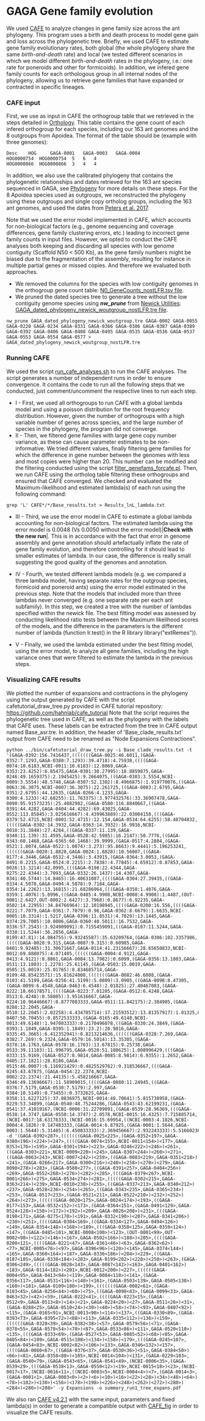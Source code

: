 # GAGA Gene family evolution

We used [CAFE](https://github.com/hahnlab/CAFE5) to analyze changes in gene family size across the ant phylogeny. This program uses a birth and death process to model gene gain and loss across the phylogenetic tree. Briefly, we used CAFE to estimate gene family evolutionary rates, both global (the whole phylogeny share the same _birth-and-death_ rate) and local (we tested different scenarios in which we model different _birth-and-death_ rates in the phylogeny, i.e.: one rate for poneroids and other for formicoids). In addition, we infered gene family counts for each orthologous group in all internal nodes of the phylogeny, allowing us to retrieve gene families that have expanded or contracted in specific lineages. 


### CAFE input
First, we use as input in CAFE the orthogroup table that we retrieved in the steps detailed in [Orthology](../Orthology). This table contains the gene count of each infered orthogroup for each species, including our 163 ant genomes and the 8 outgroups from Apoidea. The format of the table should be (example with three genomes):
```
Desc    HOG     GAGA-0001   GAGA-0003   GAGA-0004   
HOG0000754  HOG0000754  5   6   4  
HOG0000866  HOG0000866  3   4   4  
```

In addition, we also use the calibrated phylogeny that contains the phylogenetic relationships and dates retrieved for the 163 ant species sequenced in GAGA, see [Phylogeny](../Phylogeny) for more details on these steps. For the 8 Apoidea species used as outgroups, we reconstructed the phylogeny using these outgroups and single copy ortholog groups, including the 163 ant genomes, and used the dates from [Peters et al. 2017](http://dx.doi.org/10.1016/j.cub.2017.01.027). 

Note that we used the error model implemented in CAFE, which accounts for non-biological factors (e.g., genome sequencing and coverage differences, gene family clustering errors, etc.) leading to incorrect gene family counts in input files. However, we opted to conduct the CAFE analyses both keeping and discarding all species with low genome contiguity (Scaffold N50 < 500 Kb), as the gene family numbers might be biased due to the fragmentation of the assembly, resulting for instance in multiple partial genes or missed copies. And therefore we evaluated both approaches. 
- We removed the columns for the species with low contiguity genomes in the orthogroup gene count table: [N0_GeneCounts_nostLFR.tsv file](N0_GeneCounts_nostLFR.tsv.zip). 
- We pruned the dated species tree to generate a tree without the low contiguity genome species using ***nw_prune*** from [Newick Utilities](https://bio.tools/newick_utilities): [GAGA_dated_phylogeny_newick_woutgroup_nostLFR.tre file](GAGA_dated_phylogeny_newick_woutgroup_nostLFR.tre).
```
nw_prune GAGA_dated_phylogeny_newick_woutgroup.tre GAGA-0002 GAGA-0055 GAGA-0220 GAGA-0234 GAGA-0331 GAGA-0366 GAGA-0386 GAGA-0387 GAGA-0389 GAGA-0392 GAGA-0406 GAGA-0408 GAGA-0495 GAGA-0535 GAGA-0536 GAGA-0537 GAGA-0553 GAGA-0554 GAGA-0577 > GAGA_dated_phylogeny_newick_woutgroup_nostLFR.tre
```

### Running CAFE
We used the script [run_cafe_analyses.sh](run_cafe_analyses.sh) to run the CAFE analyses. The script generates a number of independent runs in order to ensure convergence. It contains the code to run all the following steps that we conducted, just comment/uncomment the respective lines to run each step. 

- I - First, we used all orthogroups to run CAFE with a global lambda model and using a poisson distribution for the root frequency distribution. However, given the number of orthogroups with a high variable number of genes across species, and the large number of species in the phylogeny, the program did not converge. 
- II - Then, we filtered gene families with large gene copy number variance, as these can cause parameter estimates to be non-informative. We tried different values, finally filtering gene families for which the difference in gene number between the genomes with less and most copies were higher than 20. This number can be modified and the filtering conducted using the script [filter_genefams_forcafe.pl](filter_genefams_forcafe.pl). Then, we run CAFE using the ortholog table filtering these orthogroups and ensured that CAFE converged. We checked and evaluated the Maximum-likelihood and estimated lambda(s) of each run using the following command:
```
grep 'L' CAFE*/*/Base_results.txt > Results_lnL_lambda.txt
```
- III - Third, we use the error model in CAFE to estimate a global lambda accounting for non-biological factors. The estimated lambda using the error model is 0.0048 (Vs 0.0050 without the error model)|**Check with the new run**|. This is in accordance with the fact that error in genome assembly and gene annotation should artefactually inflate the rate of gene family evolution, and therefore controlling for it should lead to smaller estimates of lambda. In our case, the difference is really small suggesting the good quality of the genomes and annotation. 
- IV - Fourth, we tested different lambda models (e.g. we compared a three lambda model, having separate rates for the outgroup species, formicoid and poneroid ants) using the error model estimated in the previous step. Note that the models that included more than three lambdas never converged (e.g. one separate rate per each ant subfamily). In this step, we created a tree with the number of lambdas specified within the newick file. The best fitting model was assessed by conducting likelihood ratio tests between the Maximum likelihood scores of the models, and the difference in the parameters is the different number of lambda (function lr.test() in the R library library("extRemes")).

- V - Finally, we used the lambda estimated under the best fitting model, using the error model, to analyze all gene families, including the high variance ones that were filtered to estimate the lambda in the previous steps. 


### Visualizing CAFE results


We plotted the number of expansions and contractions in the phylogeny using the output generated by CAFE with the script cafetutorial_draw_tree.py provided in CAFE tutorial repository: https://github.com/hahnlab/cafe_tutorial
Note that the script requires the phylogenetic tree used in CAFE, as well as the phylogeny with the labels that CAFE uses. These labels can be extracted from the tree in CAFE output named Base_asr.tre. In addition, the header of 'Base_clade_results.txt' output from CAFE need to be renamed as "Node Expansions Contractions".
```
python ../bin/cafetutorial_draw_tree.py -i Base_clade_results.txt -t '(GAGA-0392:156.7416437,(((((((GAGA-0025:46.6011,(GAGA-0352:7.1293,GAGA-0380:7.1293):39.4718):4.75938,((((GAGA-0074:10.6183,NCBI-0011:10.6183):12.8069,GAGA-0353:23.4252):6.85475,GAGA-0301:30.27995):18.8859875,GAGA-0246:49.1659375):2.1945425):9.2664075,((GAGA-0303:3.5554,NCBI-0009:3.5554):48.5748,GAGA-0307:52.1302):8.4966875):1.919770076,((GAGA-0063:36.3075,NCBI-0007:36.3075):22.261725,((GAGA-0083:2.6795,GAGA-0351:2.6795):44.12635,(GAGA-0266:4.1233,GAGA-0300:4.1233):42.68255):11.763375):3.977432576):33.36907478,GAGA-0090:95.91573235):25.4082982,(GAGA-0580:116.8840667,((GAGA-0391:44.4282,GAGA-0404:44.4282):69.43025,GAGA-0552:113.85845):3.025616667):4.439963889):22.03004158,(((GAGA-0379:52.4715,NCBI-0001:52.4715):12.154,GAGA-0534:64.6255):58.48704832,(((((GAGA-0302:14.3932,GAGA-0363:14.3932):16.9916,NCBI-0010:31.3848):27.4284,((GAGA-0337:11.139,GAGA-0340:11.139):31.4595,GAGA-0528:42.5985):16.2147):50.7776,((GAGA-0343:60.1468,GAGA-0365:60.1468):39.9999,(GAGA-0517:4.2804,(GAGA-0521:1.0074,GAGA-0522:1.0074):3.273):95.8663):9.4441):5.196253241,((((((GAGA-0020:1.8828,GAGA-0024:1.8828):10.56007,((GAGA-0177:4.3446,GAGA-0532:4.3446):3.43915,(GAGA-0364:3.0053,(GAGA-0491:0.2215,GAGA-0524:0.2215):2.7838):4.77845):4.65912):0.87853,GAGA-0026:13.3214):42.0995,(((GAGA-0198:22.4344,GAGA-0275:22.4344):3.7093,GAGA-0332:26.1437):14.4307,GAGA-0341:40.5744):14.8465):16.40631087,((((GAGA-0304:27.39435,((GAGA-0334:4.5078,GAGA-0494:4.5078):9.7184,GAGA-0354:14.2262):13.16815):21.68286964,(((GAGA-0350:1.4076,GAGA-0359:1.4076):5.8996,((GAGA-0485:4.9908,NCBI-0008:4.9908):1.4487,(OUT-0001:2.6427,OUT-0002:2.6427):3.7968):0.8677):6.92235,GAGA-0502:14.22955):34.84766964):12.10198945,((((GAGA-0200:16.556,((((GAGA-0221:7.7079,GAGA-0361:7.7079):0.96,GAGA-0362:8.6679):1.6635,NCBI-0005:10.3314):1.5217,GAGA-0396:11.8531):4.7029):13.1445,GAGA-0374:29.7005):10.8006,GAGA-0360:40.5011):16.7532,GAGA-0336:57.2543):3.924909091):0.7155459091,((GAGA-0187:11.5244,GAGA-0338:11.5244):36.2856,GAGA-0199:47.81):14.084755):9.93245587):35.63209764,(GAGA-0306:102.3357986,(((((GAGA-0028:9.315,GAGA-0087:9.315):0.60985,GAGA-0401:9.92485):31.30671667,GAGA-0114:41.23156667):28.65650833,NCBI-0012:69.888075):4.071405,((((((GAGA-0004:4.9121,GAGA-0413:4.9121):8.8861,GAGA-0084:13.7982):0.6099,(GAGA-0356:13.1803,GAGA-0531:13.1803):1.2278):25.61145,(GAGA-0503:15.0019,GAGA-0505:15.0019):25.01765):8.834685714,GAGA-0109:48.85423571):15.81624808,(((((((GAGA-0082:46.6008,(GAGA-0103:41.5199,GAGA-0256:41.5199):5.0809):3.0905,((GAGA-0098:8.47305,(GAGA-0099:6.4548,GAGA-0463:6.4548):2.01825):27.40467083,(GAGA-0222:18.66178571,((((GAGA-0223:7.01285,(GAGA-0512:6.4248,GAGA-0513:6.4248):0.58805):3.951616667,GAGA-0224:10.96446667):0.8777083333,GAGA-0511:11.842175):2.384905,(GAGA-0288:12.2045,GAGA-0510:12.2045):2.02258):4.434705714):17.21593512):13.81357917):1.01325,GAGA-0407:50.70455):0.8572533333,(GAGA-0165:49.6148,NCBI-0013:49.6148):1.947003333):0.2170496078,((GAGA-0330:24.3849,(GAGA-0393:1.1849,GAGA-0395:1.1849):23.2):20.9816,GAGA-0335:45.3665):6.412352941):0.8213214636,((((((GAGA-0328:7.269,GAGA-0382:7.269):9.2324,GAGA-0579:16.5014):13.35305,(GAGA-0378:16.1763,GAGA-0578:16.1763):13.67815):9.25738,GAGA-0533:39.11183):11.996795,GAGA-0520:51.108625):1.008996429,(((GAGA-0333:15.9169,(GAGA-0527:8.9814,GAGA-0085:8.9814):6.9355):1.2652,GAGA-0405:17.1821):28.8186,GAGA-0515:46.0007):6.116921429):0.4825529762):9.318536667,(((GAGA-0245:43.67875,(GAGA-0454:22.2374,NCBI-0002:22.2374):21.44135):5.458216667,GAGA-0346:49.13696667):11.58909015,((((GAGA-0080:11.24945,((GAGA-0376:7.5179,GAGA-0530:7.5179):2.997,GAGA-0384:10.5149):0.73455):0.3732625,GAGA-0358:11.6227125):37.0836975,NCBI-0014:48.70641):5.815738958,(GAGA-0229:53.34899,(GAGA-0540:48.75244286,(GAGA-0543:43.62199231,(GAGA-0541:37.41019167,(NCBI-0006:31.22709091,(GAGA-0539:28.96369,(((GAGA-0538:14.3747,GAGA-0550:14.3747):2.0578,NCBI-0015:16.4325):7.715885714,(NCBI-0017:18.63178333,(NCBI-0016:15.69954,((NCBI-0003:4.1826,NCBI-0004:4.1826):9.147483333,(GAGA-0014:6.87925,(GAGA-0001:1.5644,GAGA-0003:1.5644):5.31485):6.450833333):2.369456667):2.932243333):5.516602381):4.815304286):2.263400909):6.183100758):6.211800641):5.130450549):4.596547143):1.173158958):6.20390786):1.192654254):2.75177272):9.288996208):28.37631861):5.123509902):7.327744728):8.325495079):20.24152381):13.38757162)' -d '(GAGA-0392<287>,(((((((GAGA-0025<225>,(GAGA-0352<197>,GAGA-0380<196>)<224>)<247>,((((GAGA-0074<155>,NCBI-0011<154>)<177>,GAGA-0353<176>)<195>,GAGA-0301<194>)<223>,GAGA-0246<222>)<246>)<261>,((GAGA-0303<221>,NCBI-0009<220>)<245>,GAGA-0307<244>)<260>)<271>,((GAGA-0063<243>,NCBI-0007<242>)<259>,((GAGA-0083<219>,GAGA-0351<218>)<241>,(GAGA-0266<217>,GAGA-0300<216>)<240>)<258>)<270>)<279>,GAGA-0090<278>)<283>,(GAGA-0580<277>,((GAGA-0391<257>,GAGA-0404<256>)<269>,GAGA-0552<268>)<276>)<282>)<285>,(((GAGA-0379<267>,NCBI-0001<266>)<275>,GAGA-0534<274>)<281>,(((((GAGA-0302<215>,GAGA-0363<214>)<239>,NCBI-0010<238>)<255>,((GAGA-0337<213>,GAGA-0340<212>)<237>,GAGA-0528<236>)<254>)<265>,((GAGA-0343<235>,GAGA-0365<234>)<253>,(GAGA-0517<233>,(GAGA-0521<211>,GAGA-0522<210>)<232>)<252>)<264>)<273>,((((((GAGA-0020<175>,GAGA-0024<174>)<193>,((GAGA-0177<153>,GAGA-0532<152>)<173>,(GAGA-0364<151>,(GAGA-0491<129>,GAGA-0524<128>)<150>)<172>)<192>)<209>,GAGA-0026<208>)<231>,(((GAGA-0198<171>,GAGA-0275<170>)<191>,GAGA-0332<190>)<207>,GAGA-0341<206>)<230>)<251>,((((GAGA-0304<169>,((GAGA-0334<127>,GAGA-0494<126>)<149>,GAGA-0354<148>)<168>)<189>,(((GAGA-0350<125>,GAGA-0359<124>)<147>,((GAGA-0485<101>,NCBI-0008<100>)<123>,(OUT-0001<99>,OUT-0002<98>)<122>)<146>)<167>,GAGA-0502<166>)<188>)<205>,((((GAGA-0200<121>,((((GAGA-0221<47>,GAGA-0361<46>)<63>,GAGA-0362<62>)<77>,NCBI-0005<76>)<97>,GAGA-0396<96>)<120>)<145>,GAGA-0374<144>)<165>,GAGA-0360<164>)<187>,GAGA-0336<186>)<204>)<229>,((GAGA-0187<185>,GAGA-0338<184>)<203>,GAGA-0199<202>)<228>)<250>)<263>,(GAGA-0306<249>,(((((GAGA-0028<143>,GAGA-0087<142>)<163>,GAGA-0401<162>)<183>,GAGA-0114<182>)<201>,NCBI-0012<200>)<227>,((((((GAGA-0004<95>,GAGA-0413<94>)<119>,GAGA-0084<118>)<141>,(GAGA-0356<117>,GAGA-0531<116>)<140>)<161>,(GAGA-0503<139>,GAGA-0505<138>)<160>)<181>,GAGA-0109<180>)<199>,(((((((GAGA-0082<61>,(GAGA-0103<45>,GAGA-0256<44>)<60>)<75>,((GAGA-0098<43>,(GAGA-0099<33>,GAGA-0463<32>)<42>)<59>,(GAGA-0222<41>,((((GAGA-0223<15>,(GAGA-0512<9>,GAGA-0513<8>)<14>)<21>,GAGA-0224<20>)<27>,GAGA-0511<26>)<31>,(GAGA-0288<25>,GAGA-0510<24>)<30>)<40>)<58>)<74>)<93>,GAGA-0407<92>)<115>,(GAGA-0165<91>,NCBI-0013<90>)<114>)<137>,((GAGA-0330<89>,(GAGA-0393<73>,GAGA-0395<72>)<88>)<113>,GAGA-0335<112>)<136>)<159>,((((((GAGA-0328<39>,GAGA-0382<38>)<57>,GAGA-0579<56>)<71>,(GAGA-0378<55>,GAGA-0578<54>)<70>)<87>,GAGA-0533<86>)<111>,GAGA-0520<110>)<135>,(((GAGA-0333<69>,(GAGA-0527<53>,GAGA-0085<52>)<68>)<85>,GAGA-0405<84>)<109>,GAGA-0515<108>)<134>)<158>)<179>,(((GAGA-0245<107>,(GAGA-0454<83>,NCBI-0002<82>)<106>)<133>,GAGA-0346<132>)<157>,((((GAGA-0080<67>,((GAGA-0376<37>,GAGA-0530<36>)<51>,GAGA-0384<50>)<66>)<81>,GAGA-0358<80>)<105>,NCBI-0014<104>)<131>,(GAGA-0229<103>,(GAGA-0540<79>,(GAGA-0543<65>,(GAGA-0541<49>,(NCBI-0006<35>,(GAGA-0539<29>,(((GAGA-0538<13>,GAGA-0550<12>)<19>,NCBI-0015<18>)<23>,(NCBI-0017<17>,(NCBI-0016<11>,((NCBI-0003<5>,NCBI-0004<4>)<7>,(GAGA-0014<3>,(GAGA-0001<1>,GAGA-0003<0>)<2>)<6>)<10>)<16>)<22>)<28>)<34>)<48>)<64>)<78>)<102>)<130>)<156>)<178>)<198>)<226>)<248>)<262>)<272>)<280>)<284>)<286>)<288>' -y Expansions -o summary_run1_tree_expans.pdf
````

We also ran [CAFE v4.2.1](https://github.com/hahnlab/CAFE) with the same input, parameters and fixed lambda(s) in order to generate a compatible output with [CAFE_fig](https://github.com/LKremer/CAFE_fig) in order to visualize the CAFE results. 




